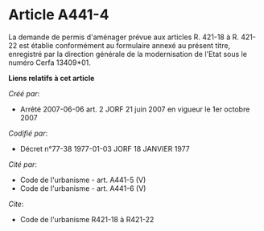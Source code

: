 # Article A441-4

La demande de permis d'aménager prévue aux articles R. 421-18 à R. 421-22 est établie conformément au formulaire annexé au
présent titre, enregistré par la direction générale de la modernisation de l'Etat sous le numéro Cerfa 13409*01.

**Liens relatifs à cet article**

_Créé par_:

  - Arrêté 2007-06-06 art. 2 JORF 21 juin 2007 en vigueur le 1er octobre 2007

_Codifié par_:

  - Décret n°77-38 1977-01-03 JORF 18 JANVIER 1977

_Cité par_:

  - Code de l'urbanisme - art. A441-5 (V)
  - Code de l'urbanisme - art. A441-6 (V)

_Cite_:

  - Code de l'urbanisme R421-18 à R421-22
